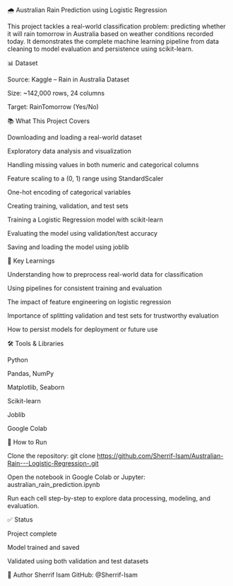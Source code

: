 🌧️ Australian Rain Prediction using Logistic Regression


This project tackles a real-world classification problem: predicting whether it will rain tomorrow in Australia based on weather conditions recorded today. It demonstrates the complete machine learning pipeline from data cleaning to model evaluation and persistence using scikit-learn.


📊 Dataset

Source: Kaggle – Rain in Australia Dataset

Size: ~142,000 rows, 24 columns

Target: RainTomorrow (Yes/No)



📚 What This Project Covers

Downloading and loading a real-world dataset

Exploratory data analysis and visualization

Handling missing values in both numeric and categorical columns

Feature scaling to a (0, 1) range using StandardScaler

One-hot encoding of categorical variables

Creating training, validation, and test sets

Training a Logistic Regression model with scikit-learn

Evaluating the model using validation/test accuracy

Saving and loading the model using joblib



🧠 Key Learnings

Understanding how to preprocess real-world data for classification

Using pipelines for consistent training and evaluation

The impact of feature engineering on logistic regression

Importance of splitting validation and test sets for trustworthy evaluation

How to persist models for deployment or future use



🛠️ Tools & Libraries

Python

Pandas, NumPy

Matplotlib, Seaborn

Scikit-learn

Joblib

Google Colab



🚀 How to Run

Clone the repository: git clone https://github.com/Sherrif-Isam/Australian-Rain---Logistic-Regression-.git

Open the notebook in Google Colab or Jupyter: australian_rain_prediction.ipynb

Run each cell step-by-step to explore data processing, modeling, and evaluation.



✅ Status

Project complete

Model trained and saved

Validated using both validation and test datasets

📌 Author
Sherrif Isam
GitHub: @Sherrif-Isam
